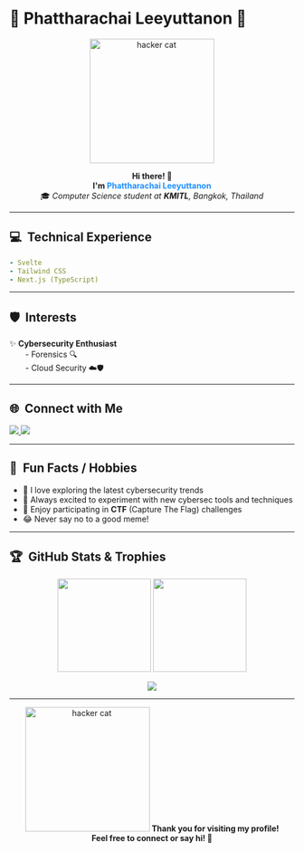 # 🚀 Phattharachai Leeyuttanon 🚀

<p align="center">
  <img src="https://media.giphy.com/media/JIX9t2j0ZTN9S/giphy.gif" alt="hacker cat" width="220"/>
</p>

<p align="center">
  <b>Hi there! 👋</b><br>
  <b>I'm <span style="color:#1e90ff;">Phattharachai Leeyuttanon</span></b><br>
  🎓 <i>Computer Science student at <b>KMITL</b>, Bangkok, Thailand</i>
</p>

---

## 💻 &nbsp;Technical Experience

```yaml
- Svelte
- Tailwind CSS
- Next.js (TypeScript)
```

---

## 🛡️ &nbsp;Interests

✨ <b>Cybersecurity Enthusiast</b>  
  - Forensics 🔍  
  - Cloud Security ☁️🛡️  

---

## 🌐 &nbsp;Connect with Me

<p>
  <a href="https://www.linkedin.com/in/phattharachai-leeyuttanon-11b0b8331/">
    <img src="https://img.shields.io/badge/LinkedIn-blue?style=for-the-badge&logo=linkedin" />
  </a>
  <a href="https://phattharachaiii.github.io/phatnonz.github.io/">
    <img src="https://img.shields.io/badge/Website-181717?style=for-the-badge&logo=github" />
  </a>
</p>

---

## 🎉 &nbsp;Fun Facts / Hobbies

- 🤖 I love exploring the latest cybersecurity trends
- 🧪 Always excited to experiment with new cybersec tools and techniques
- 🚩 Enjoy participating in <b>CTF</b> (Capture The Flag) challenges
- 😂 Never say no to a good meme!

---

## 🏆 &nbsp;GitHub Stats & Trophies

<p align="center">
  <img src="https://github-readme-stats.vercel.app/api?username=phattharachaiii&show_icons=true&theme=tokyonight" height="165" />
  <img src="https://github-readme-stats.vercel.app/api/top-langs/?username=phattharachaiii&layout=compact&theme=tokyonight" height="165"/>
</p>
<p align="center">
  <a href="https://github.com/ryo-ma/github-profile-trophy">
    <img src="https://github-profile-trophy.vercel.app/?username=phattharachaiii&theme=tokyonight&margin-w=8&margin-h=8&column=7" />
  </a>
</p>

---

<p align="center">
  <img src="https://media.giphy.com/media/JIX9t2j0ZTN9S/giphy.gif" alt="hacker cat" width="220"/>
  <b>Thank you for visiting my profile!<br>
  Feel free to connect or say hi! 🚀</b>
</p>
